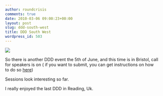 ```yaml
---
author: roundcrisis
comments: true
date: 2010-03-06 09:00:23+00:00
layout: post
slug: ddd-south-west
title: DDD South West
wordpress_id: 503
---
```


[![](http://dddsouthwest.com/images/DDDSouthWest2.png)](http://www.dddsouthwest.com/)

So there is another DDD event the 5th of June, and this time is in Bristol, call for speakers is on ( if you want to submit, you can get instructions on how to do so [here](http://dddsouthwest.com/ProposedSessions/tabid/69/Default.aspx))

Sessions look interesting so far.

I really enjoyed the last DDD in Reading, Uk.
